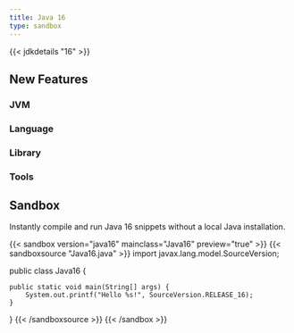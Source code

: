 ```yaml
---
title: Java 16
type: sandbox
---
```


{{< jdkdetails "16" >}}

## New Features

### JVM


### Language


### Library


### Tools


## Sandbox

Instantly compile and run Java 16 snippets without a local Java installation.

{{< sandbox version="java16" mainclass="Java16" preview="true" >}}
{{< sandboxsource "Java16.java" >}}
import javax.lang.model.SourceVersion;

public class Java16 {
    
    public static void main(String[] args) {
        System.out.printf("Hello %s!", SourceVersion.RELEASE_16);
    }

}
{{< /sandboxsource >}}
{{< /sandbox >}}

